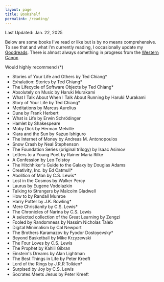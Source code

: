 ```yaml
---
layout: page
title: Bookshelf
permalink: /reading/
---
```


Last Updated: Jan. 22, 2025

Below are some books I've read or like but is by no means comprehensive. To see that and what I'm currently reading, I occasionally update my [Goodreads](https://www.goodreads.com/user/show/68725952-newton). There is almost always something in progress from the [Western Canon](https://newtonkwan.com/westerncanon/).

Would highly recommend (*)
- Stories of Your Life and Others by Ted Chiang*
- Exhalation: Stories by Ted Chiang*
- The Lifecycle of Software Objects by Ted Chiang*
- Absolutely on Music by Haruki Murakami
- What I Talk About When I Talk About Running by Haruki Murakami
- Story of Your Life by Ted Chiang*
- Meditations by Marcus Aurelius
- Dune by Frank Herbert
- What is Life by Erwin Schrödinger
- Hamlet by Shakespeare
- Moby Dick by Herman Melville
- Klara and the Sun by Kazuo Ishiguro
- The Internet of Money by Andreas M. Antonopoulos
- Snow Crash by Neal Stephenson
- The Foundation Series (original trilogy) by Isaac Asimov
- Letters to a Young Poet by Rainer Maria Rilke
- A Confession by Leo Tolstoy
- The Hitchhiker's Guide to the Galaxy by Douglas Adams
- Creativity, Inc. by Ed Catmull*
- Abolition of Man by C.S. Lewis*
- Lost in the Cosmos by Walker Percy
- Laurus by Eugene Vodolazkin
- Talking to Strangers by Malcolm Gladwell
- How to by Randall Munroe
- Harry Potter by J.K. Rowling*
- Mere Christianity by C.S. Lewis*
- The Chronicles of Narina by C.S. Lewis
- A selected collection of the Great Learning by Zengzi
- Fooled by Randomness by Nassim Nicholas Taleb
- Digital Minimalism by Cal Newport
- The Brothers Karamazov by Fyodor Dostoyevsky*
- Beyond Basketball by Mike Krzyzewski
- The Four Loves by C.S. Lewis
- The Prophet by Kahlil Gibran
- Einstein's Dreams by Alan Lightman
- The Best Things in Life by Peter Kreeft
- Lord of the Rings by J.R.R Tolkien*
- Surpised by Joy by C.S. Lewis 
- Socrates Meets Jesus by Peter Kreeft